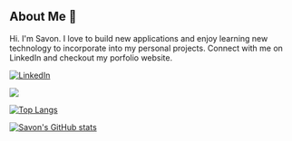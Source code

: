 ## About Me 👋

Hi. I'm Savon. I love to build new applications and enjoy learning new technology to incorporate into my personal projects. Connect with me on LinkedIn and checkout my porfolio website. 

 <a href="https://www.linkedin.com/in/savon-huynh/">![LinkedIn](https://img.shields.io/badge/linkedin-%230077B5.svg?style=for-the-badge&logo=linkedin&logoColor=white)</a>


![](https://komarev.com/ghpvc/?username=xqhuynh&style=for-the-badge&color=green)


[![Top Langs](https://github-readme-stats.vercel.app/api/top-langs/?username=xqhuynh)](https://github.com/anuraghazra/github-readme-stats)

[![Savon's GitHub stats](https://github-readme-stats.vercel.app/api?username=xqhuynh)](https://github.com/anuraghazra/github-readme-stats)


<!--
**xqhuynh/xqhuynh** is a ✨ _special_ ✨ repository because its `README.md` (this file) appears on your GitHub profile.

Here are some ideas to get you started:

- 🔭 I’m currently working on ...
- 🌱 I’m currently learning ...
- 👯 I’m looking to collaborate on ...
- 🤔 I’m looking for help with ...
- 💬 Ask me about ...
- 📫 How to reach me: ...
- 😄 Pronouns: ...
- ⚡ Fun fact: ...
-->
